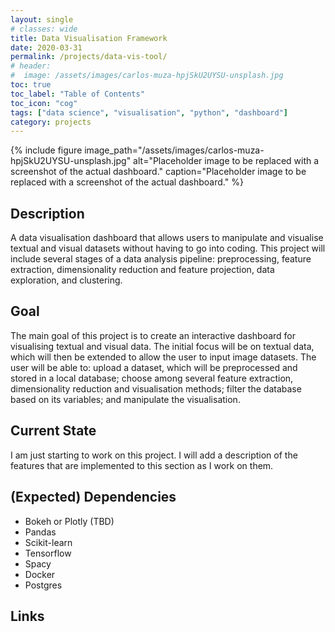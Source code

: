 ```yaml
---
layout: single
# classes: wide
title: Data Visualisation Framework
date: 2020-03-31
permalink: /projects/data-vis-tool/
# header:
#  image: /assets/images/carlos-muza-hpjSkU2UYSU-unsplash.jpg
toc: true
toc_label: "Table of Contents"
toc_icon: "cog"
tags: ["data science", "visualisation", "python", "dashboard"]
category: projects
---
```


{% include figure image_path="/assets/images/carlos-muza-hpjSkU2UYSU-unsplash.jpg" alt="Placeholder image to be replaced with a screenshot of the actual dashboard." caption="Placeholder image to be replaced with a screenshot of the actual dashboard." %}

## Description

A data visualisation dashboard that allows users to manipulate and visualise textual and visual datasets without having to go into coding. This project will include several stages of a data analysis pipeline: preprocessing, feature extraction, dimensionality reduction and feature projection, data exploration, and clustering.

## Goal

The main goal of this project is to create an interactive dashboard for visualising textual and visual data. The initial focus will be on textual data, which will then be extended to allow the user to input image datasets. The user will be able to: upload a dataset, which will be preprocessed and stored in a local database; choose among several feature extraction, dimensionality reduction and visualisation methods; filter the database based on its variables; and manipulate the visualisation.

## Current State

I am just starting to work on this project. I will add a description of the features that are implemented to this section as I work on them.

## (Expected) Dependencies

- Bokeh or Plotly (TBD)
- Pandas
- Scikit-learn
- Tensorflow
- Spacy
- Docker
- Postgres


<!-- ## Results

Lorem ipsum dolor sit amet, consectetur adipiscing elit, sed do eiusmod tempor incididunt ut labore et dolore magna aliqua. Ut enim ad minim veniam, quis nostrud exercitation ullamco laboris nisi ut aliquip ex ea commodo consequat. Duis aute irure dolor in reprehenderit in voluptate velit esse cillum dolore eu fugiat nulla pariatur. Excepteur sint occaecat cupidatat non proident, sunt in culpa qui officia deserunt mollit anim id est laborum.

| Header1 | Header2 | Header3 |
|:--------|:-------:|--------:|
| cell1   | cell2   | cell3   |
| cell4   | cell5   | cell6   |
|-----------------------------|
| cell1   | cell2   | cell3   |
| cell4   | cell5   | cell6   |
|=============================|
| Foot1   | Foot2   | Foot3   |
{: style="align: center;"} -->

## Links

[<i class="fab fa-github fa-2x"></i>](https://github.com/gbpcosta/data-vis-tool)

<!--
## Publications

- Lorem ipsum dolor sit amet
- Lorem ipsum dolor sit amet -->

<!-- ## References

- Lorem ipsum dolor sit amet -->

